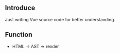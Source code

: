 ## Introduce

Just writing Vue source code for better understanding.

## Function

- HTML => AST => render
